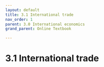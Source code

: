 ```yaml
---
layout: default
title: 3.1 International trade
nav_order: 1
parent: 3.0 International economics
grand_parent: Online Textbook

---
```


# 3.1 International trade
